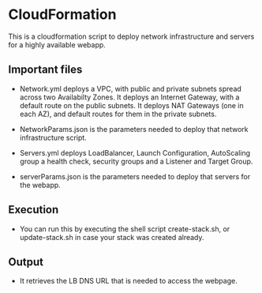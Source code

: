 # CloudFormation

This is a cloudformation script to deploy network infrastructure and servers for a highly available webapp.


## Important files
- Network.yml deploys a VPC, with public and private subnets spread across two Availabilty Zones. It deploys an Internet Gateway, with a default route on the public subnets. It deploys NAT Gateways (one in each AZ), and default routes for them in the private subnets.
- NetworkParams.json is the parameters needed to deploy that network infrastructure script.

- Servers.yml deploys LoadBalancer, Launch Configuration, AutoScaling group a health check, security groups and a Listener and Target Group.
- serverParams.json is the parameters needed to deploy that servers for the webapp.


## Execution
- You can run this by executing the shell script create-stack.sh, or update-stack.sh in case your stack was created already.

## Output
- It retrieves the LB DNS URL that is needed to access the webpage.

